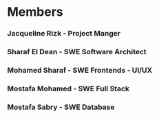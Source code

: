 # Members

### Jacqueline Rizk - Project Manger

### Sharaf El Dean - SWE Software Architect&#x20;

### Mohamed Sharaf - SWE Frontends - UI/UX

### Mostafa Mohamed - SWE Full Stack

### Mostafa Sabry - SWE Database &#x20;

##
